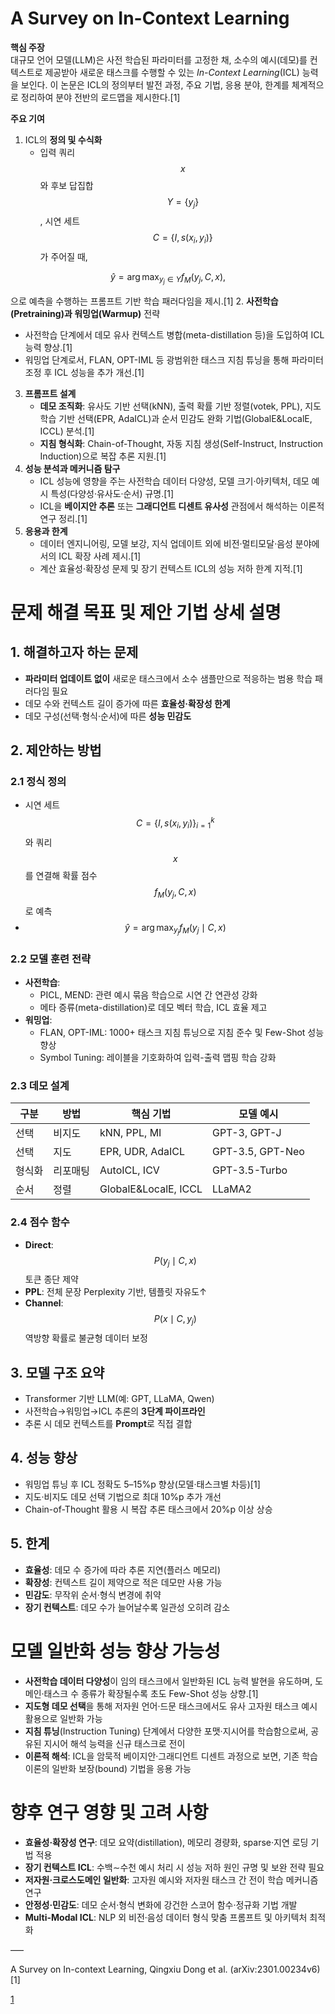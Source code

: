 # A Survey on In-Context Learning

**핵심 주장**  
대규모 언어 모델(LLM)은 사전 학습된 파라미터를 고정한 채, 소수의 예시(데모)를 컨텍스트로 제공받아 새로운 태스크를 수행할 수 있는 *In-Context Learning*(ICL) 능력을 보인다. 이 논문은 ICL의 정의부터 발전 과정, 주요 기법, 응용 분야, 한계를 체계적으로 정리하여 분야 전반의 로드맵을 제시한다.[1]

**주요 기여**  
1. ICL의 **정의 및 수식화**  
   - 입력 쿼리 $$x$$와 후보 답집합 $$Y=\{y_j\}$$, 시연 세트 $$C=\{I, s(x_i,y_i)\}$$가 주어질 때,  

$$
       \hat y = \arg\max_{y_j\in Y} f_M(y_j,\,C,\,x),
     $$  
     
  으로 예측을 수행하는 프롬프트 기반 학습 패러다임을 제시.[1]
2. **사전학습(Pretraining)과 워밍업(Warmup)** 전략  
   - 사전학습 단계에서 데모 유사 컨텍스트 병합(meta-distillation 등)을 도입하여 ICL 능력 향상.[1]
   - 워밍업 단계로서, FLAN, OPT-IML 등 광범위한 태스크 지침 튜닝을 통해 파라미터 조정 후 ICL 성능을 추가 개선.[1]
3. **프롬프트 설계**  
   - **데모 조직화**: 유사도 기반 선택(kNN), 출력 확률 기반 정렬(votek, PPL), 지도학습 기반 선택(EPR, AdaICL)과 순서 민감도 완화 기법(GlobalE&LocalE, ICCL) 분석.[1]
   - **지침 형식화**: Chain-of-Thought, 자동 지침 생성(Self-Instruct, Instruction Induction)으로 복잡 추론 지원.[1]
4. **성능 분석과 메커니즘 탐구**  
   - ICL 성능에 영향을 주는 사전학습 데이터 다양성, 모델 크기·아키텍처, 데모 예시 특성(다양성·유사도·순서) 규명.[1]
   - ICL을 **베이지안 추론** 또는 **그래디언트 디센트 유사성** 관점에서 해석하는 이론적 연구 정리.[1]
5. **응용과 한계**  
   - 데이터 엔지니어링, 모델 보강, 지식 업데이트 외에 비전·멀티모달·음성 분야에서의 ICL 확장 사례 제시.[1]
   - 계산 효율성·확장성 문제 및 장기 컨텍스트 ICL의 성능 저하 한계 지적.[1]

# 문제 해결 목표 및 제안 기법 상세 설명

## 1. 해결하고자 하는 문제  
- **파라미터 업데이트 없이** 새로운 태스크에서 소수 샘플만으로 적응하는 범용 학습 패러다임 필요  
- 데모 수와 컨텍스트 길이 증가에 따른 **효율성·확장성 한계**  
- 데모 구성(선택·형식·순서)에 따른 **성능 민감도**  

## 2. 제안하는 방법  
### 2.1 정식 정의  
- 시연 세트 $$C=\{I,\,s(x_i,y_i)\}_{i=1}^k$$와 쿼리 $$x$$를 연결해 확률 점수 $$f_M(y_j,C,x)$$로 예측  
- $$\hat y=\arg\max_{y_j} f_M(y_j\mid C,x)$$  

### 2.2 모델 훈련 전략  
- **사전학습**:  
  - PICL, MEND: 관련 예시 묶음 학습으로 시연 간 연관성 강화  
  - 메타 증류(meta-distillation)로 데모 벡터 학습, ICL 효율 제고  
- **워밍업**:  
  - FLAN, OPT-IML: 1000+ 태스크 지침 튜닝으로 지침 준수 및 Few-Shot 성능 향상  
  - Symbol Tuning: 레이블을 기호화하여 입력-출력 맵핑 학습 강화  

### 2.3 데모 설계  
|구분|방법|핵심 기법|모델 예시|  
|---|---|---|---|  
|선택|비지도|kNN, PPL, MI|GPT-3, GPT-J|  
|선택|지도|EPR, UDR, AdaICL|GPT-3.5, GPT-Neo|  
|형식화|리포매팅|AutoICL, ICV|GPT-3.5-Turbo|  
|순서|정렬|GlobalE&LocalE, ICCL|LLaMA2|  

### 2.4 점수 함수  
- **Direct**: $$P(y_j\mid C,x)$$ 토큰 종단 제약  
- **PPL**: 전체 문장 Perplexity 기반, 템플릿 자유도↑  
- **Channel**: $$P(x\mid C,y_j)$$ 역방향 확률로 불균형 데이터 보정  

## 3. 모델 구조 요약  
- Transformer 기반 LLM(예: GPT, LLaMA, Qwen)  
- 사전학습→워밍업→ICL 추론의 **3단계 파이프라인**  
- 추론 시 데모 컨텍스트를 **Prompt**로 직접 결합  

## 4. 성능 향상  
- 워밍업 튜닝 후 ICL 정확도 5–15%p 향상(모델·태스크별 차등)[1]
- 지도·비지도 데모 선택 기법으로 최대 10%p 추가 개선  
- Chain-of-Thought 활용 시 복잡 추론 태스크에서 20%p 이상 상승  

## 5. 한계  
- **효율성**: 데모 수 증가에 따라 추론 지연(플러스 메모리)  
- **확장성**: 컨텍스트 길이 제약으로 적은 데모만 사용 가능  
- **민감도**: 무작위 순서·형식 변경에 취약  
- **장기 컨텍스트**: 데모 수가 늘어날수록 일관성 오히려 감소  

# 모델 일반화 성능 향상 가능성

- **사전학습 데이터 다양성**이 임의 태스크에서 일반화된 ICL 능력 발현을 유도하며, 도메인·태스크 수 종류가 확장될수록 초도 Few-Shot 성능 상향.[1]
- **지도형 데모 선택**을 통해 저자원 언어·드문 태스크에서도 유사 고자원 태스크 예시 활용으로 일반화 가능  
- **지침 튜닝**(Instruction Tuning) 단계에서 다양한 포맷·지시어를 학습함으로써, 공유된 지시어 해석 능력을 신규 태스크로 전이  
- **이론적 해석**: ICL을 암묵적 베이지안·그래디언트 디센트 과정으로 보면, 기존 학습 이론의 일반화 보장(bound) 기법을 응용 가능  

# 향후 연구 영향 및 고려 사항

- **효율성·확장성 연구**: 데모 요약(distillation), 메모리 경량화, sparse·지연 로딩 기법 적용  
- **장기 컨텍스트 ICL**: 수백∼수천 예시 처리 시 성능 저하 원인 규명 및 보완 전략 필요  
- **저자원·크로스도메인 일반화**: 고자원 예시와 저자원 태스크 간 전이 학습 메커니즘 연구  
- **안정성·민감도**: 데모 순서·형식 변화에 강건한 스코어 함수·정규화 기법 개발  
- **Multi-Modal ICL**: NLP 외 비전·음성 데이터 형식 맞춤 프롬프트 및 아키텍처 최적화  

–––

 A Survey on In-context Learning, Qingxiu Dong et al. (arXiv:2301.00234v6)[1]

[1](https://ppl-ai-file-upload.s3.amazonaws.com/web/direct-files/attachments/22370781/69aed0c4-1b31-492a-a1c9-a32cdcf78e5f/2301.00234v6.pdf)
